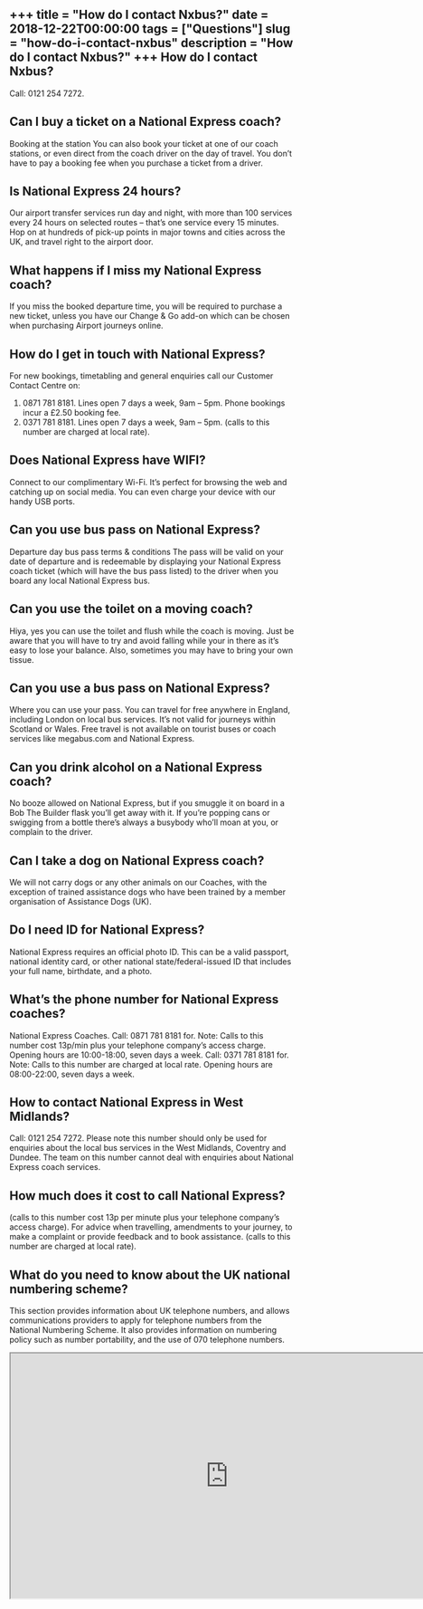 +++
title = "How do I contact Nxbus?"
date = 2018-12-22T00:00:00
tags = ["Questions"]
slug = "how-do-i-contact-nxbus"
description = "How do I contact Nxbus?"
+++
How do I contact Nxbus?
-----------------------

Call: 0121 254 7272.

Can I buy a ticket on a National Express coach?
-----------------------------------------------

Booking at the station You can also book your ticket at one of our coach stations, or even direct from the coach driver on the day of travel. You don’t have to pay a booking fee when you purchase a ticket from a driver.

Is National Express 24 hours?
-----------------------------

Our airport transfer services run day and night, with more than 100 services every 24 hours on selected routes – that’s one service every 15 minutes. Hop on at hundreds of pick-up points in major towns and cities across the UK, and travel right to the airport door.

What happens if I miss my National Express coach?
-------------------------------------------------

If you miss the booked departure time, you will be required to purchase a new ticket, unless you have our Change &amp; Go add-on which can be chosen when purchasing Airport journeys online.

How do I get in touch with National Express?
--------------------------------------------

For new bookings, timetabling and general enquiries call our Customer Contact Centre on:

1. 0871 781 8181. Lines open 7 days a week, 9am – 5pm. Phone bookings incur a £2.50 booking fee.
2. 0371 781 8181. Lines open 7 days a week, 9am – 5pm. (calls to this number are charged at local rate).

Does National Express have WIFI?
--------------------------------

Connect to our complimentary Wi-Fi. It’s perfect for browsing the web and catching up on social media. You can even charge your device with our handy USB ports.

Can you use bus pass on National Express?
-----------------------------------------

Departure day bus pass terms &amp; conditions The pass will be valid on your date of departure and is redeemable by displaying your National Express coach ticket (which will have the bus pass listed) to the driver when you board any local National Express bus.

Can you use the toilet on a moving coach?
-----------------------------------------

Hiya, yes you can use the toilet and flush while the coach is moving. Just be aware that you will have to try and avoid falling while your in there as it’s easy to lose your balance. Also, sometimes you may have to bring your own tissue.

Can you use a bus pass on National Express?
-------------------------------------------

Where you can use your pass. You can travel for free anywhere in England, including London on local bus services. It’s not valid for journeys within Scotland or Wales. Free travel is not available on tourist buses or coach services like megabus.com and National Express.

Can you drink alcohol on a National Express coach?
--------------------------------------------------

No booze allowed on National Express, but if you smuggle it on board in a Bob The Builder flask you’ll get away with it. If you’re popping cans or swigging from a bottle there’s always a busybody who’ll moan at you, or complain to the driver.

Can I take a dog on National Express coach?
-------------------------------------------

We will not carry dogs or any other animals on our Coaches, with the exception of trained assistance dogs who have been trained by a member organisation of Assistance Dogs (UK).

Do I need ID for National Express?
----------------------------------

National Express requires an official photo ID. This can be a valid passport, national identity card, or other national state/federal-issued ID that includes your full name, birthdate, and a photo.

What’s the phone number for National Express coaches?
-----------------------------------------------------

National Express Coaches. Call: 0871 781 8181 for. Note: Calls to this number cost 13p/min plus your telephone company’s access charge. Opening hours are 10:00-18:00, seven days a week. Call: 0371 781 8181 for. Note: Calls to this number are charged at local rate. Opening hours are 08:00-22:00, seven days a week.

How to contact National Express in West Midlands?
-------------------------------------------------

Call: 0121 254 7272. Please note this number should only be used for enquiries about the local bus services in the West Midlands, Coventry and Dundee. The team on this number cannot deal with enquiries about National Express coach services.

How much does it cost to call National Express?
-----------------------------------------------

(calls to this number cost 13p per minute plus your telephone company’s access charge). For advice when travelling, amendments to your journey, to make a complaint or provide feedback and to book assistance. (calls to this number are charged at local rate).

What do you need to know about the UK national numbering scheme?
----------------------------------------------------------------

This section provides information about UK telephone numbers, and allows communications providers to apply for telephone numbers from the National Numbering Scheme. It also provides information on numbering policy such as number portability, and the use of 070 telephone numbers.

<iframe allow="accelerometer; autoplay; clipboard-write; encrypted-media; gyroscope; picture-in-picture" allowfullscreen="" class="__youtube_prefs__  epyt-is-override  no-lazyload" data-no-lazy="1" data-origheight="433" data-origwidth="770" data-skipgform_ajax_framebjll="" height="433" id="_ytid_81442" loading="lazy" src="https://www.youtube.com/embed/fdG-gz-eOww?enablejsapi=1&autoplay=0&cc_load_policy=0&cc_lang_pref=&iv_load_policy=1&loop=0&modestbranding=0&rel=1&fs=1&playsinline=0&autohide=2&theme=dark&color=red&controls=1&" title="YouTube player" width="770"></iframe>